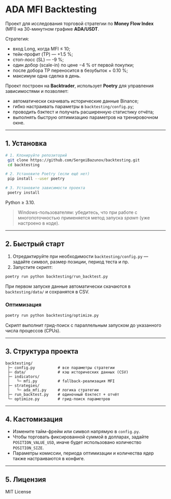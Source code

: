 # ADA MFI Backtesting

Проект для исследования торговой стратегии по **Money Flow Index** (MFI) на 30-минутном графике **ADA/USDT**. 

Стратегия:
* вход Long, когда MFI ≤ 10;
* тейк-профит (TP) — +1.5 %;
* стоп-лосс (SL) — -9 %;
* один добор (scale-in) по цене −4 % от первой покупки;
* после добора TP переносится в безубыток + 0.10 %;
* максимум одна сделка в день.

Проект построен на **Backtrader**, использует **Poetry** для управления зависимостями и позволяет:
* автоматически скачивать исторические данные Binance;
* гибко настраивать параметры в `backtesting/config.py`;
* проводить бэктест и получать расширенную статистику отчёта;
* выполнять быструю оптимизацию параметров на тренировочном окне.

---

## 1. Установка

```bash
# 1. Клонируйте репозиторий
 git clone https://github.com/SergeiBazunov/backtesting.git
 cd backtesting

# 2. Установите Poetry (если ещё нет)
 pip install --user poetry

# 3. Установите зависимости проекта
 poetry install
```

Python ≥ 3.10.

> Windows-пользователям: убедитесь, что при работе с многопоточностью применяется метод запуска *spawn* (уже настроено в коде).

---

## 2. Быстрый старт

1. Отредактируйте при необходимости `backtesting/config.py` — задайте символ, размер позиции, период теста и пр.
2. Запустите скрипт:

```bash
poetry run python backtesting/run_backtest.py
```

При первом запуске данные автоматически скачаются в `backtesting/data/` и сохранятся в CSV.

### Оптимизация

```bash
poetry run python backtesting/optimize.py
```

Скрипт выполнит грид-поиск с параллельным запуском до указанного числа процессов (CPUs).

---

## 3. Структура проекта

```
backtesting/
 ├─ config.py          # все параметры стратегии
 ├─ data/              # кэш исторических данных (CSV)
 ├─ indicators/
 │   └─ mfi.py         # fallback-реализация MFI
 ├─ strategies/
 │   └─ ada_mfi.py     # логика стратегии
 ├─ run_backtest.py    # одиночный бэктест + отчёт
 └─ optimize.py        # грид-поиск параметров
```

---

## 4. Кастомизация

* Измените тайм-фрейм или символ напрямую в `config.py`.
* Чтобы торговать фиксированной суммой в долларах, задайте `POSITION_VALUE_USD`,
  иначе будет использовано количество `POSITION_SIZE`.
* Параметры комиссии, периода оптимизации и количества ядер также настраиваются в конфиге.

---

## 5. Лицензия

MIT License 